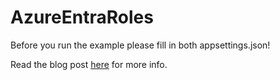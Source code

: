 # AzureEntraRoles

Before you run the example please fill in both appsettings.json!

Read the blog post [here](https://www.robod.dev/posts/blazor-api-azure-entra-roles) for more info.